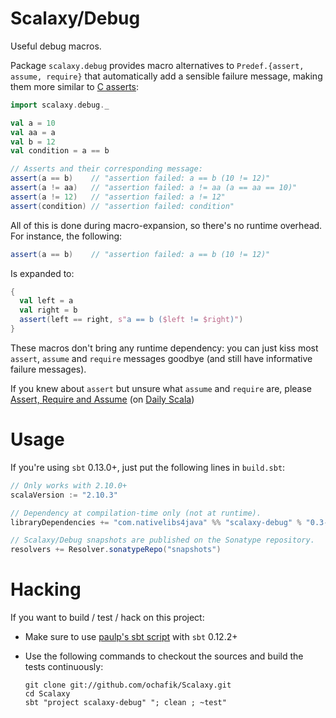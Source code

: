 # Scalaxy/Debug

Useful debug macros.

Package `scalaxy.debug` provides macro alternatives to `Predef.{assert, assume, require}` that automatically add a sensible failure message, making them more similar to [C asserts](http://en.wikipedia.org/wiki/Assert.h):
```scala
import scalaxy.debug._

val a = 10
val aa = a
val b = 12
val condition = a == b

// Asserts and their corresponding message:
assert(a == b)    // "assertion failed: a == b (10 != 12)"
assert(a != aa)   // "assertion failed: a != aa (a == aa == 10)" 
assert(a != 12)   // "assertion failed: a != 12"
assert(condition) // "assertion failed: condition"
```

All of this is done during macro-expansion, so there's no runtime overhead.
For instance, the following:
```scala
assert(a == b)    // "assertion failed: a == b (10 != 12)"
```
Is expanded to:
```scala
{ 
  val left = a
  val right = b
  assert(left == right, s"a == b ($left != $right)")
}
```

These macros don't bring any runtime dependency: you can just kiss most `assert`, `assume` and `require` messages goodbye (and still have informative failure messages).

If you knew about `assert` but unsure what `assume` and `require` are, please [Assert, Require and Assume](http://daily-scala.blogspot.co.uk/2010/03/assert-require-assume.html) (on [Daily Scala](http://daily-scala.blogspot.co.uk/))

# Usage

If you're using `sbt` 0.13.0+, just put the following lines in `build.sbt`:
```scala
// Only works with 2.10.0+
scalaVersion := "2.10.3"

// Dependency at compilation-time only (not at runtime).
libraryDependencies += "com.nativelibs4java" %% "scalaxy-debug" % "0.3-SNAPSHOT" % "provided"

// Scalaxy/Debug snapshots are published on the Sonatype repository.
resolvers += Resolver.sonatypeRepo("snapshots")
```
    
# Hacking

If you want to build / test / hack on this project:
- Make sure to use [paulp's sbt script](https://github.com/paulp/sbt-extras) with `sbt` 0.12.2+
- Use the following commands to checkout the sources and build the tests continuously: 

    ```
    git clone git://github.com/ochafik/Scalaxy.git
    cd Scalaxy
    sbt "project scalaxy-debug" "; clean ; ~test"
    ```

